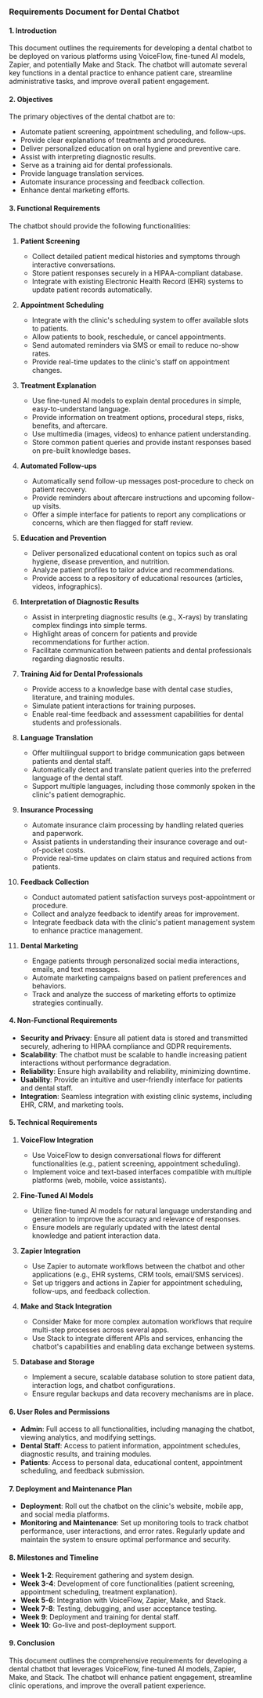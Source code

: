 
### **Requirements Document for Dental Chatbot**

#### **1. Introduction**

This document outlines the requirements for developing a dental chatbot to be deployed on various platforms using VoiceFlow, fine-tuned AI models, Zapier, and potentially Make and Stack. The chatbot will automate several key functions in a dental practice to enhance patient care, streamline administrative tasks, and improve overall patient engagement.

#### **2. Objectives**

The primary objectives of the dental chatbot are to:
- Automate patient screening, appointment scheduling, and follow-ups.
- Provide clear explanations of treatments and procedures.
- Deliver personalized education on oral hygiene and preventive care.
- Assist with interpreting diagnostic results.
- Serve as a training aid for dental professionals.
- Provide language translation services.
- Automate insurance processing and feedback collection.
- Enhance dental marketing efforts.

#### **3. Functional Requirements**

The chatbot should provide the following functionalities:

1. **Patient Screening**
   - Collect detailed patient medical histories and symptoms through interactive conversations.
   - Store patient responses securely in a HIPAA-compliant database.
   - Integrate with existing Electronic Health Record (EHR) systems to update patient records automatically.

2. **Appointment Scheduling**
   - Integrate with the clinic's scheduling system to offer available slots to patients.
   - Allow patients to book, reschedule, or cancel appointments.
   - Send automated reminders via SMS or email to reduce no-show rates.
   - Provide real-time updates to the clinic's staff on appointment changes.

3. **Treatment Explanation**
   - Use fine-tuned AI models to explain dental procedures in simple, easy-to-understand language.
   - Provide information on treatment options, procedural steps, risks, benefits, and aftercare.
   - Use multimedia (images, videos) to enhance patient understanding.
   - Store common patient queries and provide instant responses based on pre-built knowledge bases.

4. **Automated Follow-ups**
   - Automatically send follow-up messages post-procedure to check on patient recovery.
   - Provide reminders about aftercare instructions and upcoming follow-up visits.
   - Offer a simple interface for patients to report any complications or concerns, which are then flagged for staff review.

5. **Education and Prevention**
   - Deliver personalized educational content on topics such as oral hygiene, disease prevention, and nutrition.
   - Analyze patient profiles to tailor advice and recommendations.
   - Provide access to a repository of educational resources (articles, videos, infographics).

6. **Interpretation of Diagnostic Results**
   - Assist in interpreting diagnostic results (e.g., X-rays) by translating complex findings into simple terms.
   - Highlight areas of concern for patients and provide recommendations for further action.
   - Facilitate communication between patients and dental professionals regarding diagnostic results.

7. **Training Aid for Dental Professionals**
   - Provide access to a knowledge base with dental case studies, literature, and training modules.
   - Simulate patient interactions for training purposes.
   - Enable real-time feedback and assessment capabilities for dental students and professionals.

8. **Language Translation**
   - Offer multilingual support to bridge communication gaps between patients and dental staff.
   - Automatically detect and translate patient queries into the preferred language of the dental staff.
   - Support multiple languages, including those commonly spoken in the clinic's patient demographic.

9. **Insurance Processing**
   - Automate insurance claim processing by handling related queries and paperwork.
   - Assist patients in understanding their insurance coverage and out-of-pocket costs.
   - Provide real-time updates on claim status and required actions from patients.

10. **Feedback Collection**
    - Conduct automated patient satisfaction surveys post-appointment or procedure.
    - Collect and analyze feedback to identify areas for improvement.
    - Integrate feedback data with the clinic's patient management system to enhance practice management.

11. **Dental Marketing**
    - Engage patients through personalized social media interactions, emails, and text messages.
    - Automate marketing campaigns based on patient preferences and behaviors.
    - Track and analyze the success of marketing efforts to optimize strategies continually.

#### **4. Non-Functional Requirements**

- **Security and Privacy**: Ensure all patient data is stored and transmitted securely, adhering to HIPAA compliance and GDPR requirements.
- **Scalability**: The chatbot must be scalable to handle increasing patient interactions without performance degradation.
- **Reliability**: Ensure high availability and reliability, minimizing downtime.
- **Usability**: Provide an intuitive and user-friendly interface for patients and dental staff.
- **Integration**: Seamless integration with existing clinic systems, including EHR, CRM, and marketing tools.

#### **5. Technical Requirements**

1. **VoiceFlow Integration**
   - Use VoiceFlow to design conversational flows for different functionalities (e.g., patient screening, appointment scheduling).
   - Implement voice and text-based interfaces compatible with multiple platforms (web, mobile, voice assistants).

2. **Fine-Tuned AI Models**
   - Utilize fine-tuned AI models for natural language understanding and generation to improve the accuracy and relevance of responses.
   - Ensure models are regularly updated with the latest dental knowledge and patient interaction data.

3. **Zapier Integration**
   - Use Zapier to automate workflows between the chatbot and other applications (e.g., EHR systems, CRM tools, email/SMS services).
   - Set up triggers and actions in Zapier for appointment scheduling, follow-ups, and feedback collection.

4. **Make and Stack Integration**
   - Consider Make for more complex automation workflows that require multi-step processes across several apps.
   - Use Stack to integrate different APIs and services, enhancing the chatbot's capabilities and enabling data exchange between systems.

5. **Database and Storage**
   - Implement a secure, scalable database solution to store patient data, interaction logs, and chatbot configurations.
   - Ensure regular backups and data recovery mechanisms are in place.

#### **6. User Roles and Permissions**

- **Admin**: Full access to all functionalities, including managing the chatbot, viewing analytics, and modifying settings.
- **Dental Staff**: Access to patient information, appointment schedules, diagnostic results, and training modules.
- **Patients**: Access to personal data, educational content, appointment scheduling, and feedback submission.

#### **7. Deployment and Maintenance Plan**

- **Deployment**: Roll out the chatbot on the clinic's website, mobile app, and social media platforms.
- **Monitoring and Maintenance**: Set up monitoring tools to track chatbot performance, user interactions, and error rates. Regularly update and maintain the system to ensure optimal performance and security.

#### **8. Milestones and Timeline**

- **Week 1-2**: Requirement gathering and system design.
- **Week 3-4**: Development of core functionalities (patient screening, appointment scheduling, treatment explanation).
- **Week 5-6**: Integration with VoiceFlow, Zapier, Make, and Stack.
- **Week 7-8**: Testing, debugging, and user acceptance testing.
- **Week 9**: Deployment and training for dental staff.
- **Week 10**: Go-live and post-deployment support.

#### **9. Conclusion**

This document outlines the comprehensive requirements for developing a dental chatbot that leverages VoiceFlow, fine-tuned AI models, Zapier, Make, and Stack. The chatbot will enhance patient engagement, streamline clinic operations, and improve the overall patient experience.

